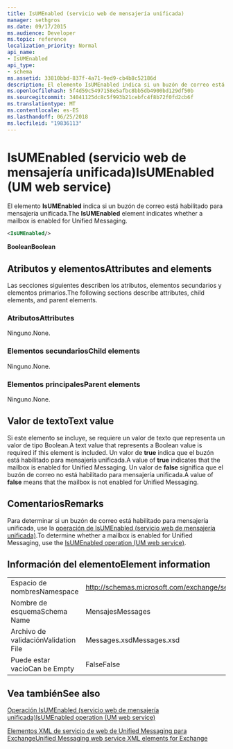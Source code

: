 ```yaml
---
title: IsUMEnabled (servicio web de mensajería unificada)
manager: sethgros
ms.date: 09/17/2015
ms.audience: Developer
ms.topic: reference
localization_priority: Normal
api_name:
- IsUMEnabled
api_type:
- schema
ms.assetid: 33810bbd-837f-4a71-9ed9-cb4b8c52186d
description: El elemento IsUMEnabled indica si un buzón de correo está habilitado para mensajería unificada.
ms.openlocfilehash: 5f4d59c5497158e5afbc8bb5db4900bd129df50b
ms.sourcegitcommit: 34041125dc8c5f993b21cebfc4f8b72f0fd2cb6f
ms.translationtype: MT
ms.contentlocale: es-ES
ms.lasthandoff: 06/25/2018
ms.locfileid: "19836113"
---
```

# <a name="isumenabled-um-web-service"></a><span data-ttu-id="e9da6-103">IsUMEnabled (servicio web de mensajería unificada)</span><span class="sxs-lookup"><span data-stu-id="e9da6-103">IsUMEnabled (UM web service)</span></span>

<span data-ttu-id="e9da6-104">El elemento **IsUMEnabled** indica si un buzón de correo está habilitado para mensajería unificada.</span><span class="sxs-lookup"><span data-stu-id="e9da6-104">The **IsUMEnabled** element indicates whether a mailbox is enabled for Unified Messaging.</span></span> 
  
```xml
<IsUMEnabled/>
```

 <span data-ttu-id="e9da6-105">**Boolean**</span><span class="sxs-lookup"><span data-stu-id="e9da6-105">**Boolean**</span></span>
## <a name="attributes-and-elements"></a><span data-ttu-id="e9da6-106">Atributos y elementos</span><span class="sxs-lookup"><span data-stu-id="e9da6-106">Attributes and elements</span></span>

<span data-ttu-id="e9da6-107">Las secciones siguientes describen los atributos, elementos secundarios y elementos primarios.</span><span class="sxs-lookup"><span data-stu-id="e9da6-107">The following sections describe attributes, child elements, and parent elements.</span></span>
  
### <a name="attributes"></a><span data-ttu-id="e9da6-108">Atributos</span><span class="sxs-lookup"><span data-stu-id="e9da6-108">Attributes</span></span>

<span data-ttu-id="e9da6-109">Ninguno.</span><span class="sxs-lookup"><span data-stu-id="e9da6-109">None.</span></span>
  
### <a name="child-elements"></a><span data-ttu-id="e9da6-110">Elementos secundarios</span><span class="sxs-lookup"><span data-stu-id="e9da6-110">Child elements</span></span>

<span data-ttu-id="e9da6-111">Ninguno.</span><span class="sxs-lookup"><span data-stu-id="e9da6-111">None.</span></span>
  
### <a name="parent-elements"></a><span data-ttu-id="e9da6-112">Elementos principales</span><span class="sxs-lookup"><span data-stu-id="e9da6-112">Parent elements</span></span>

<span data-ttu-id="e9da6-113">Ninguno.</span><span class="sxs-lookup"><span data-stu-id="e9da6-113">None.</span></span>
  
## <a name="text-value"></a><span data-ttu-id="e9da6-114">Valor de texto</span><span class="sxs-lookup"><span data-stu-id="e9da6-114">Text value</span></span>

<span data-ttu-id="e9da6-115">Si este elemento se incluye, se requiere un valor de texto que representa un valor de tipo Boolean.</span><span class="sxs-lookup"><span data-stu-id="e9da6-115">A text value that represents a Boolean value is required if this element is included.</span></span> <span data-ttu-id="e9da6-116">Un valor de **true** indica que el buzón está habilitado para mensajería unificada.</span><span class="sxs-lookup"><span data-stu-id="e9da6-116">A value of **true** indicates that the mailbox is enabled for Unified Messaging.</span></span> <span data-ttu-id="e9da6-117">Un valor de **false** significa que el buzón de correo no está habilitado para mensajería unificada.</span><span class="sxs-lookup"><span data-stu-id="e9da6-117">A value of **false** means that the mailbox is not enabled for Unified Messaging.</span></span> 
  
## <a name="remarks"></a><span data-ttu-id="e9da6-118">Comentarios</span><span class="sxs-lookup"><span data-stu-id="e9da6-118">Remarks</span></span>

<span data-ttu-id="e9da6-119">Para determinar si un buzón de correo está habilitado para mensajería unificada, use la [operación de IsUMEnabled (servicio web de mensajería unificada)](isumenabled-operation-um-web-service.md).</span><span class="sxs-lookup"><span data-stu-id="e9da6-119">To determine whether a mailbox is enabled for Unified Messaging, use the [IsUMEnabled operation (UM web service)](isumenabled-operation-um-web-service.md).</span></span>
  
## <a name="element-information"></a><span data-ttu-id="e9da6-120">Información del elemento</span><span class="sxs-lookup"><span data-stu-id="e9da6-120">Element information</span></span>

|||
|:-----|:-----|
|<span data-ttu-id="e9da6-121">Espacio de nombres</span><span class="sxs-lookup"><span data-stu-id="e9da6-121">Namespace</span></span>  <br/> |http://schemas.microsoft.com/exchange/services/2006/messages  <br/> |
|<span data-ttu-id="e9da6-122">Nombre de esquema</span><span class="sxs-lookup"><span data-stu-id="e9da6-122">Schema Name</span></span>  <br/> |<span data-ttu-id="e9da6-123">Mensajes</span><span class="sxs-lookup"><span data-stu-id="e9da6-123">Messages</span></span>  <br/> |
|<span data-ttu-id="e9da6-124">Archivo de validación</span><span class="sxs-lookup"><span data-stu-id="e9da6-124">Validation File</span></span>  <br/> |<span data-ttu-id="e9da6-125">Messages.xsd</span><span class="sxs-lookup"><span data-stu-id="e9da6-125">Messages.xsd</span></span>  <br/> |
|<span data-ttu-id="e9da6-126">Puede estar vacío</span><span class="sxs-lookup"><span data-stu-id="e9da6-126">Can be Empty</span></span>  <br/> |<span data-ttu-id="e9da6-127">False</span><span class="sxs-lookup"><span data-stu-id="e9da6-127">False</span></span>  <br/> |
   
## <a name="see-also"></a><span data-ttu-id="e9da6-128">Vea también</span><span class="sxs-lookup"><span data-stu-id="e9da6-128">See also</span></span>



[<span data-ttu-id="e9da6-129">Operación IsUMEnabled (servicio web de mensajería unificada)</span><span class="sxs-lookup"><span data-stu-id="e9da6-129">IsUMEnabled operation (UM web service)</span></span>](isumenabled-operation-um-web-service.md)


[<span data-ttu-id="e9da6-130">Elementos XML de servicio de web de Unified Messaging para Exchange</span><span class="sxs-lookup"><span data-stu-id="e9da6-130">Unified Messaging web service XML elements for Exchange</span></span>](unified-messaging-web-service-xml-elements-for-exchange.md)

